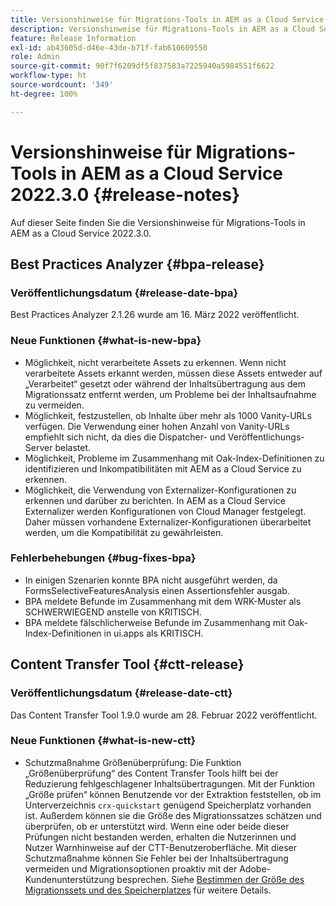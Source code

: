 ```yaml
---
title: Versionshinweise für Migrations-Tools in AEM as a Cloud Service 2022.3.0
description: Versionshinweise für Migrations-Tools in AEM as a Cloud Service 2022.3.0
feature: Release Information
exl-id: ab43605d-d46e-43de-b71f-fab610609550
role: Admin
source-git-commit: 90f7f6209df5f837583a7225940a5984551f6622
workflow-type: ht
source-wordcount: '349'
ht-degree: 100%

---
```


# Versionshinweise für Migrations-Tools in AEM as a Cloud Service 2022.3.0 {#release-notes}

Auf dieser Seite finden Sie die Versionshinweise für Migrations-Tools in AEM as a Cloud Service 2022.3.0.

## Best Practices Analyzer {#bpa-release}

### Veröffentlichungsdatum {#release-date-bpa}

Best Practices Analyzer 2.1.26 wurde am 16. März 2022 veröffentlicht.

### Neue Funktionen {#what-is-new-bpa}

* Möglichkeit, nicht verarbeitete Assets zu erkennen. Wenn nicht verarbeitete Assets erkannt werden, müssen diese Assets entweder auf „Verarbeitet“ gesetzt oder während der Inhaltsübertragung aus dem Migrationssatz entfernt werden, um Probleme bei der Inhaltsaufnahme zu vermeiden.
* Möglichkeit, festzustellen, ob Inhalte über mehr als 1000 Vanity-URLs verfügen. Die Verwendung einer hohen Anzahl von Vanity-URLs empfiehlt sich nicht, da dies die Dispatcher- und Veröffentlichungs-Server belastet.
* Möglichkeit, Probleme im Zusammenhang mit Oak-Index-Definitionen zu identifizieren und Inkompatibilitäten mit AEM as a Cloud Service zu erkennen.
* Möglichkeit, die Verwendung von Externalizer-Konfigurationen zu erkennen und darüber zu berichten. In AEM as a Cloud Service Externalizer werden Konfigurationen von Cloud Manager festgelegt. Daher müssen vorhandene Externalizer-Konfigurationen überarbeitet werden, um die Kompatibilität zu gewährleisten.

### Fehlerbehebungen {#bug-fixes-bpa}

* In einigen Szenarien konnte BPA nicht ausgeführt werden, da FormsSelectiveFeaturesAnalysis einen Assertionsfehler ausgab.
* BPA meldete Befunde im Zusammenhang mit dem WRK-Muster als SCHWERWIEGEND anstelle von KRITISCH.
* BPA meldete fälschlicherweise Befunde im Zusammenhang mit Oak-Index-Definitionen in ui.apps als KRITISCH.

## Content Transfer Tool {#ctt-release}

### Veröffentlichungsdatum {#release-date-ctt}

Das Content Transfer Tool 1.9.0 wurde am 28. Februar 2022 veröffentlicht.

### Neue Funktionen {#what-is-new-ctt}

* Schutzmaßnahme Größenüberprüfung: Die Funktion „Größenüberprüfung“ des Content Transfer Tools hilft bei der Reduzierung fehlgeschlagener Inhaltsübertragungen. Mit der Funktion „Größe prüfen“ können Benutzende vor der Extraktion feststellen, ob im Unterverzeichnis `crx-quickstart` genügend Speicherplatz vorhanden ist. Außerdem können sie die Größe des Migrationssatzes schätzen und überprüfen, ob er unterstützt wird. Wenn eine oder beide dieser Prüfungen nicht bestanden werden, erhalten die Nutzerinnen und Nutzer Warnhinweise auf der CTT-Benutzeroberfläche. Mit dieser Schutzmaßnahme können Sie Fehler bei der Inhaltsübertragung vermeiden und Migrationsoptionen proaktiv mit der Adobe-Kundenunterstützung besprechen. Siehe [Bestimmen der Größe des Migrationssets und des Speicherplatzes](https://experienceleague.adobe.com/docs/experience-manager-cloud-service/content/migration-journey/cloud-migration/content-transfer-tool/getting-started-content-transfer-tool.html?lang=de#migration-set-size) für weitere Details.
